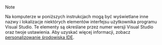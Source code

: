 
> [!NOTE]
> Na komputerze w poniższych instrukcjach mogą być wyświetlane inne nazwy i lokalizacje niektórych elementów interfejsu użytkownika programu Visual Studio. Te elementy są określane przez numer wersji Visual Studio oraz twoje ustawienia. Aby uzyskać więcej informacji, zobacz [personalizowanie środowiska IDE](../../ide/personalizing-the-visual-studio-ide.md).